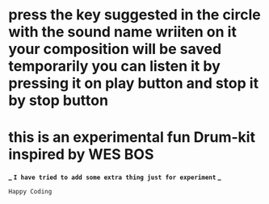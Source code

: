 # press the key suggested in the circle with the sound name wriiten on it your composition will be saved temporarily you can listen it by pressing it on play button and stop it by stop button

# this is an experimental fun Drum-kit inspired by WES BOS

**_ `I have tried to add some extra thing just for experiment` _**

`Happy Coding`
